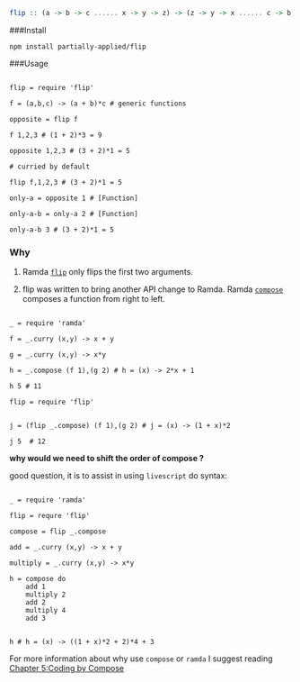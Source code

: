 

```haskell
flip :: (a -> b -> c ...... x -> y -> z) -> (z -> y -> x ...... c -> b -> a)
```
###Install

```npm install partially-applied/flip```


###Usage
```livescript

flip = require 'flip'

f = (a,b,c) -> (a + b)*c # generic functions

opposite = flip f

f 1,2,3 # (1 + 2)*3 = 9

opposite 1,2,3 # (3 + 2)*1 = 5

# curried by default 

flip f,1,2,3 # (3 + 2)*1 = 5

only-a = opposite 1 # [Function]

only-a-b = only-a 2 # [Function]

only-a-b 3 # (3 + 2)*1 = 5
```


### Why

1. Ramda [`flip`](http://ramdajs.com/docs/#flip) only flips the first two arguments.

2. flip was written to bring another API change to Ramda. Ramda [`compose`](http://ramdajs.com/docs/#compose) composes a function from right to left. 

```livescript

_ = require 'ramda'

f = _.curry (x,y) -> x + y

g = _.curry (x,y) -> x*y

h = _.compose (f 1),(g 2) # h = (x) -> 2*x + 1

h 5 # 11

flip = require 'flip'


j = (flip _.compose) (f 1),(g 2) # j = (x) -> (1 + x)*2 

j 5  # 12

```

**why would we need to shift the order of compose ?**

good question, it is to assist in using `livescript` do syntax:


```livescript

_ = require 'ramda'

flip = requre 'flip'

compose = flip _.compose

add = _.curry (x,y) -> x + y

multiply = _.curry (x,y) -> x*y

h = compose do
    add 1
    multiply 2
    add 2
    multiply 4
    add 3


h # h = (x) -> ((1 + x)*2 + 2)*4 + 3

```



For more information about why use `compose` or `ramda` I suggest reading 
[Chapter 5:Coding by Compose](https://github.com/MostlyAdequate/mostly-adequate-guide/blob/master/ch5.md)














